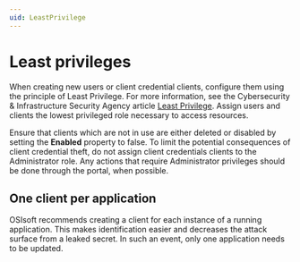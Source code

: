 ```yaml
---
uid: LeastPrivilege
---
```


# Least privileges

When creating new users or client credential clients, configure them using the principle of Least Privilege. For more information, see the Cybersecurity & Infrastructure Security Agency article [Least Privilege](https://us-cert.cisa.gov/bsi/articles/knowledge/principles/least-privilege). Assign users and clients the lowest privileged role necessary to access resources.

Ensure that clients which are not in use are either deleted or disabled by setting the **Enabled** property to false.
To limit the potential consequences of client credential theft, do not assign client credentials clients to the Administrator role. Any actions that require Administrator privileges should be done through the portal, when possible. 
<!-- Angela Flores 6/18/21 This should have a link to a procedure topic with instructions for setting the Enabled property. Also the link to Least Priviledge points to a page the is marked archived and contains a warning that the information may be out of date. Can we find an up-to-date link? -->

## One client per application

OSIsoft recommends creating a client for each instance of a running application. This makes identification easier and decreases the attack surface from a leaked secret. In such an event, only one application needs to be updated.
